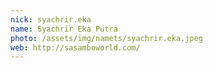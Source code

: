 ```yaml
---
nick: syachrir.eka
name: Syachrir Eka Putra
photo: /assets/img/namets/syachrir.eka.jpeg
web: http://sasamboworld.com/
---
```

